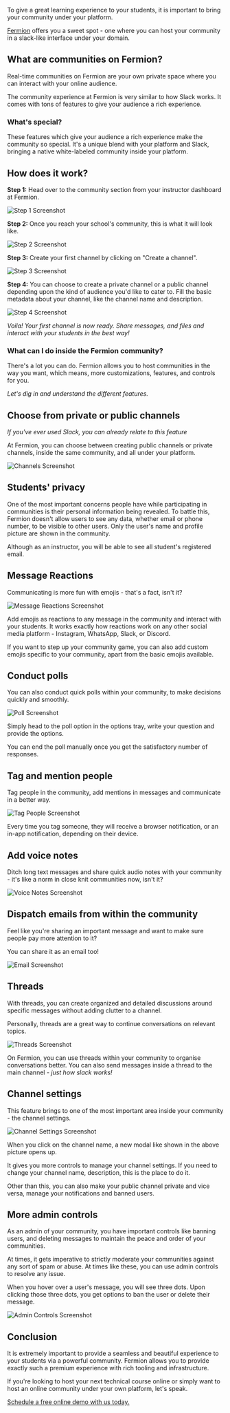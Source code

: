 To give a great learning experience to your students, it is important to bring your community under your platform.

[Fermion](https://fermion.app/) offers you a sweet spot - one where you can host your community in a slack-like interface under your domain.

## What are communities on Fermion?

Real-time communities on Fermion are your own private space where you can interact with your online audience.

The community experience at Fermion is very similar to how Slack works. It comes with tons of features to give your audience a rich experience.

### What's special?

These features which give your audience a rich experience make the community so special. It's a unique blend with your platform and Slack, bringing a native white-labeled community inside your platform.


## How does it work?

**Step 1:** Head over to the community section from your instructor dashboard at Fermion.

![Step 1 Screenshot](https://codedamn-blog.s3.amazonaws.com/wp-content/uploads/2024/09/20160408/Screenshot-2024-09-20-at-4.04.01%E2%80%AFPM-1024x483.png)

**Step 2:** Once you reach your school's community, this is what it will look like.

![Step 2 Screenshot](https://codedamn-blog.s3.amazonaws.com/wp-content/uploads/2024/09/20160459/Screenshot-2024-09-20-at-4.04.52%E2%80%AFPM-1024x573.png)

**Step 3:** Create your first channel by clicking on "Create a channel".

![Step 3 Screenshot](https://codedamn-blog.s3.amazonaws.com/wp-content/uploads/2024/09/20160800/Screenshot-2024-09-20-at-4.07.54%E2%80%AFPM-1024x572.png)

**Step 4:** You can choose to create a private channel or a public channel depending upon the kind of audience you'd like to cater to. Fill the basic metadata about your channel, like the channel name and description.

![Step 4 Screenshot](https://codedamn-blog.s3.amazonaws.com/wp-content/uploads/2024/09/20162013/Screenshot-2024-09-20-at-4.20.06%E2%80%AFPM-1024x556.png)

*Voila! Your first channel is now ready. Share messages, and files and interact with your students in the best way!*

### What can I do inside the Fermion community?

There's a lot you can do. Fermion allows you to host communities in the way you want, which means, more customizations, features, and controls for you.

*Let's dig in and understand the different features.*

## Choose from private or public channels

*If you've ever used Slack, you can already relate to this feature*

At Fermion, you can choose between creating public channels or private channels, inside the same community, and all under your platform.

![Channels Screenshot](https://codedamn-blog.s3.amazonaws.com/wp-content/uploads/2024/09/20163853/Screenshot-2024-09-20-at-4.38.47%E2%80%AFPM-1024x556.png)

## Students' privacy

One of the most important concerns people have while participating in communities is their personal information being revealed. To battle this, Fermion doesn't allow users to see any data, whether email or phone number, to be visible to other users. Only the user's name and profile picture are shown in the community.

Although as an instructor, you will be able to see all student's registered email.

## Message Reactions

Communicating is more fun with emojis - that's a fact, isn't it?

![Message Reactions Screenshot](https://codedamn-blog.s3.amazonaws.com/wp-content/uploads/2024/09/20164428/Screenshot-2024-09-20-at-4.44.20%E2%80%AFPM-1024x319.png)

Add emojis as reactions to any message in the community and interact with your students. It works exactly how reactions work on any other social media platform - Instagram, WhatsApp, Slack, or Discord.

If you want to step up your community game, you can also add custom emojis specific to your community, apart from the basic emojis available.

## Conduct polls

You can also conduct quick polls within your community, to make decisions quickly and smoothly.

![Poll Screenshot](https://codedamn-blog.s3.amazonaws.com/wp-content/uploads/2024/09/20170225/Screenshot-2024-09-20-at-5.02.19%E2%80%AFPM-1024x417.png)

Simply head to the poll option in the options tray, write your question and provide the options.

You can end the poll manually once you get the satisfactory number of responses.

## Tag and mention people

Tag people in the community, add mentions in messages and communicate in a better way.

![Tag People Screenshot](https://codedamn-blog.s3.amazonaws.com/wp-content/uploads/2024/09/20170840/Screenshot-2024-09-20-at-5.08.33%E2%80%AFPM-1024x417.png)

Every time you tag someone, they will receive a browser notification, or an in-app notification, depending on their device.

## Add voice notes

Ditch long text messages and share quick audio notes with your community - it's like a norm in close knit communities now, isn't it?

![Voice Notes Screenshot](https://codedamn-blog.s3.amazonaws.com/wp-content/uploads/2024/09/20172238/Screenshot-2024-09-20-at-5.22.31%E2%80%AFPM-1024x571.png)

## Dispatch emails from within the community

Feel like you're sharing an important message and want to make sure people pay more attention to it?

You can share it as an email too!

![Email Screenshot](https://codedamn-blog.s3.amazonaws.com/wp-content/uploads/2024/09/20173206/Screenshot-2024-09-20-at-5.31.59%E2%80%AFPM-1024x479.png)

## Threads

With threads, you can create organized and detailed discussions around specific messages without adding clutter to a channel.

Personally, threads are a great way to continue conversations on relevant topics.

![Threads Screenshot](https://codedamn-blog.s3.amazonaws.com/wp-content/uploads/2024/09/20173932/Screenshot-2024-09-20-at-5.39.27%E2%80%AFPM-1024x575.png)

On Fermion, you can use threads within your community to organise conversations better. You can also send messages inside a thread to the main channel - *just how slack works!*

## Channel settings

This feature brings to one of the most important area inside your community - the channel settings.

![Channel Settings Screenshot](https://codedamn-blog.s3.amazonaws.com/wp-content/uploads/2024/09/20174847/Screenshot-2024-09-20-at-5.48.40%E2%80%AFPM-1024x501.png)

When you click on the channel name, a new modal like shown in the above picture opens up.

It gives you more controls to manage your channel settings. If you need to change your channel name, description, this is the place to do it.

Other than this, you can also make your public channel private and vice versa, manage your notifications and banned users.

## More admin controls

As an admin of your community, you have important controls like banning users, and deleting messages to maintain the peace and order of your communities.

At times, it gets imperative to strictly moderate your communities against any sort of spam or abuse. At times like these, you can use admin controls to resolve any issue.

When you hover over a user's message, you will see three dots. Upon clicking those three dots, you get options to ban the user or delete their message.

![Admin Controls Screenshot](https://codedamn-blog.s3.amazonaws.com/wp-content/uploads/2024/09/20175625/Screenshot-2024-09-20-at-5.56.18%E2%80%AFPM-1024x501.png)

## Conclusion

It is extremely important to provide a seamless and beautiful experience to your students via a powerful community. Fermion allows you to provide exactly such a premium experience with rich tooling and infrastructure.

If you're looking to host your next technical course online or simply want to host an online community under your own platform, let's speak.

[Schedule a free online demo with us today.](https://sales.fermion.app/demo-call)

